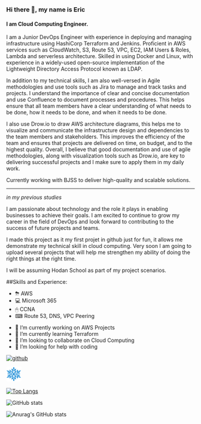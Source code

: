 <!--
**esolace88/esolace88** is a ✨ _special_ ✨ repository because its `README.md` (this file) appears on your GitHub profile.

Here are some ideas to get you started:

- 🔭 I’m currently working on ...
- 🌱 I’m currently learning ...
- 👯 I’m looking to collaborate on ...
- 🤔 I’m looking for help with ...
- 💬 Ask me about ...
- 📫 How to reach me: ...
- 😄 Pronouns: ...
- ⚡ Fun fact: ...
-->

<!--![I am Cloud Computing Engineer.] (<Enter URL of Pic>)-->

### Hi there 👋, my name is Eric
#### I am Cloud Computing Engineer.

I am a Junior DevOps Engineer with experience in deploying and managing infrastructure using HashiCorp Terraform and Jenkins. Proficient in AWS services such as CloudWatch, S3, Route 53, VPC, EC2, IAM Users & Roles, Lambda and serverless architecture. Skilled in using Docker and Linux, with experience in a widely-used open-source implementation of the Lightweight Directory Access Protocol known as LDAP. 

In addition to my technical skills, I am also well-versed in Agile methodologies and use tools such as Jira to manage and track tasks and projects. I understand the importance of clear and concise documentation and use Confluence to document processes and procedures. This helps ensure that all team members have a clear understanding of what needs to be done, how it needs to be done, and when it needs to be done. 

I also use Drow.io to draw AWS architecture diagrams, this helps me to visualize and communicate the infrastructure design and dependencies to the team members and stakeholders. This improves the efficiency of the team and ensures that projects are delivered on time, on budget, and to the highest quality. Overall, I believe that good documentation and use of agile methodologies, along with visualization tools such as Drow.io, are key to delivering successful projects and I make sure to apply them in my daily work.

Currently working with BJSS to deliver high-quality and scalable solutions.




-------------
*in my previous studies*

I am passionate about technology and the role it plays in enabling businesses to achieve their goals. I am excited to continue to grow my career in the field of DevOps and look forward to contributing to the success of future projects and teams.


I made this project as it my first projet in github just for fun, it allows me demonstrate my technical skill in cloud computing. Very soon I am going to upload several projects that will help me strengthen my ability of doing the right things at the right time. 

I will be assuming Hodan School as part of my project scenarios. 

##Skills and Experience: 
* ⛈ AWS
* 💻 Microsoft 365
* 🖱 CCNA
* ⌨ Route 53, DNS, VPC Peering

- 🔭 I’m currently working on AWS Projects 
- 🌱 I’m currently learning Terraform 
- 👯 I’m looking to collaborate on Cloud Computing 
- 🤔 I’m looking for help with coding 


[<img src='https://cdn.jsdelivr.net/npm/simple-icons@3.0.1/icons/github.svg' alt='github' height='40'>](https://github.com/MoRoble)  

<a href='https://archiveprogram.github.com/'><img src='https://raw.githubusercontent.com/acervenky/animated-github-badges/master/assets/acbadge.gif' width='40' height='40'></a> 

[![Top Langs](https://github-readme-stats.vercel.app/api/top-langs/?username=esolace88)](https://github.com/anuraghazra/github-readme-stats)

![GitHub stats](https://github-readme-stats.vercel.app/api?username=esolace88&show_icons=true)  


![Anurag's GitHub stats](https://github-readme-stats.vercel.app/api?username=esolace88&theme=darcula&show_icons=true)
